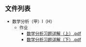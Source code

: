 

## 文件列表

- 数学分析（甲）Ⅰ（H）
    - 作业
        - [数学分析习题详解（上）.pdf](https%3A//github.com/QSCTech/zju-icicles/raw/master/%E6%95%B0%E5%AD%A6%E5%88%86%E6%9E%90%EF%BC%88%E7%94%B2%EF%BC%89%E2%85%A0%EF%BC%88H%EF%BC%89/%E4%BD%9C%E4%B8%9A/%E6%95%B0%E5%AD%A6%E5%88%86%E6%9E%90%E4%B9%A0%E9%A2%98%E8%AF%A6%E8%A7%A3%EF%BC%88%E4%B8%8A%EF%BC%89.pdf)
        - [数学分析习题详解（下）.pdf](https%3A//github.com/QSCTech/zju-icicles/raw/master/%E6%95%B0%E5%AD%A6%E5%88%86%E6%9E%90%EF%BC%88%E7%94%B2%EF%BC%89%E2%85%A0%EF%BC%88H%EF%BC%89/%E4%BD%9C%E4%B8%9A/%E6%95%B0%E5%AD%A6%E5%88%86%E6%9E%90%E4%B9%A0%E9%A2%98%E8%AF%A6%E8%A7%A3%EF%BC%88%E4%B8%8B%EF%BC%89.pdf)

